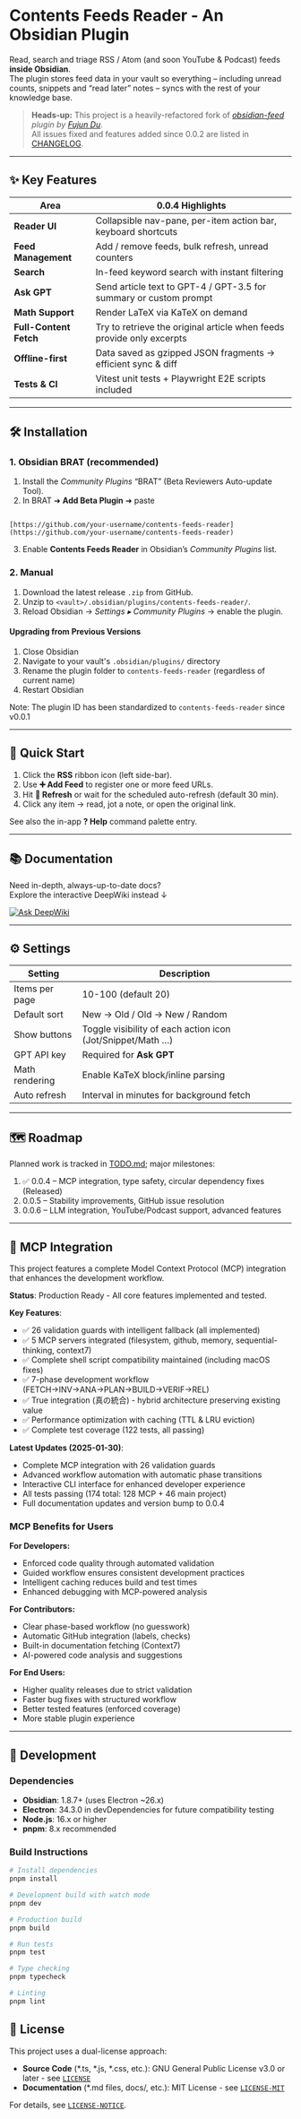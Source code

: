 <!--
This documentation is licensed under the MIT License.
See LICENSE-MIT for details.
-->

# Contents Feeds Reader - An Obsidian Plugin

Read, search and triage RSS / Atom (and soon YouTube & Podcast) feeds **inside Obsidian**.  
The plugin stores feed data in your vault so everything – including unread counts, snippets and “read later” notes – syncs with the rest of your knowledge base.

> **Heads-up:** This project is a heavily-refactored fork of _[obsidian-feed](https://github.com/fjdu/obsidian-feed) plugin by [Fujun Du](https://github.com/fjdu)_.<br>
> All issues fixed and features added since 0.0.2 are listed in [CHANGELOG](./CHANGELOG.md).

---

## ✨ Key Features

| Area                   | 0.0.4 Highlights                                                      |
| ---------------------- | --------------------------------------------------------------------- |
| **Reader UI**          | Collapsible nav-pane, per-item action bar, keyboard shortcuts         |
| **Feed Management**    | Add / remove feeds, bulk refresh, unread counters                     |
| **Search**             | In-feed keyword search with instant filtering                         |
| **Ask GPT**            | Send article text to GPT-4 / GPT-3.5 for summary or custom prompt     |
| **Math Support**       | Render LaTeX via KaTeX on demand                                      |
| **Full-Content Fetch** | Try to retrieve the original article when feeds provide only excerpts |
| **Offline-first**      | Data saved as gzipped JSON fragments → efficient sync & diff          |
| **Tests & CI**         | Vitest unit tests + Playwright E2E scripts included                   |

---

## 🛠 Installation

### 1. Obsidian BRAT (recommended)

1. Install the _Community Plugins_ “BRAT” (Beta Reviewers Auto-update Tool).
2. In BRAT ➜ **Add Beta Plugin** ➜ paste

```

[https://github.com/your-username/contents-feeds-reader](https://github.com/your-username/contents-feeds-reader)

```

3. Enable **Contents Feeds Reader** in Obsidian’s _Community Plugins_ list.

### 2. Manual

1. Download the latest release `.zip` from GitHub.
2. Unzip to `<vault>/.obsidian/plugins/contents-feeds-reader/`.
3. Reload Obsidian → _Settings ▸ Community Plugins_ → enable the plugin.

#### Upgrading from Previous Versions
1. Close Obsidian
2. Navigate to your vault's `.obsidian/plugins/` directory
3. Rename the plugin folder to `contents-feeds-reader` (regardless of current name)
4. Restart Obsidian

Note: The plugin ID has been standardized to `contents-feeds-reader` since v0.0.1

---

## 🚀 Quick Start

1. Click the **RSS** ribbon icon (left side-bar).
2. Use **➕ Add Feed** to register one or more feed URLs.
3. Hit **🔄 Refresh** or wait for the scheduled auto-refresh (default 30 min).
4. Click any item → read, jot a note, or open the original link.

See also the in-app **? Help** command palette entry.

---

## 📚 Documentation

Need in-depth, always-up-to-date docs?  
Explore the interactive DeepWiki instead ↓

[![Ask DeepWiki](https://deepwiki.com/badge.svg)](https://deepwiki.com/mryfmo/obsidian-feed)

---

## ⚙️ Settings

| Setting        | Description                                                |
| -------------- | ---------------------------------------------------------- |
| Items per page | 10-100 (default 20)                                        |
| Default sort   | New → Old / Old → New / Random                             |
| Show buttons   | Toggle visibility of each action icon (Jot/Snippet/Math …) |
| GPT API key    | Required for **Ask GPT**                                   |
| Math rendering | Enable KaTeX block/inline parsing                          |
| Auto refresh   | Interval in minutes for background fetch                   |

---

## 🗺 Roadmap

Planned work is tracked in [TODO.md](./TODO.md); major milestones:

1. ✅ 0.0.4 – MCP integration, type safety, circular dependency fixes (Released)
2. 0.0.5 – Stability improvements, GitHub issue resolution
3. 0.0.6 – LLM integration, YouTube/Podcast support, advanced features

---

## 🔧 MCP Integration

This project features a complete Model Context Protocol (MCP) integration that enhances the development workflow.

**Status**: Production Ready - All core features implemented and tested.

**Key Features**:

- ✅ 26 validation guards with intelligent fallback (all implemented)
- ✅ 5 MCP servers integrated (filesystem, github, memory, sequential-thinking, context7)
- ✅ Complete shell script compatibility maintained (including macOS fixes)
- ✅ 7-phase development workflow (FETCH→INV→ANA→PLAN→BUILD→VERIF→REL)
- ✅ True integration (真の統合) - hybrid architecture preserving existing value
- ✅ Performance optimization with caching (TTL & LRU eviction)
- ✅ Complete test coverage (122 tests, all passing)

**Latest Updates (2025-01-30)**:

- Complete MCP integration with 26 validation guards
- Advanced workflow automation with automatic phase transitions
- Interactive CLI interface for enhanced developer experience
- All tests passing (174 total: 128 MCP + 46 main project)
- Full documentation updates and version bump to 0.0.4

### MCP Benefits for Users

**For Developers:**

- Enforced code quality through automated validation
- Guided workflow ensures consistent development practices
- Intelligent caching reduces build and test times
- Enhanced debugging with MCP-powered analysis

**For Contributors:**

- Clear phase-based workflow (no guesswork)
- Automatic GitHub integration (labels, checks)
- Built-in documentation fetching (Context7)
- AI-powered code analysis and suggestions

**For End Users:**

- Higher quality releases due to strict validation
- Faster bug fixes with structured workflow
- Better tested features (enforced coverage)
- More stable plugin experience

---

## 🔨 Development

### Dependencies
- **Obsidian**: 1.8.7+ (uses Electron ~26.x)
- **Electron**: 34.3.0 in devDependencies for future compatibility testing
- **Node.js**: 16.x or higher
- **pnpm**: 8.x recommended

### Build Instructions
```bash
# Install dependencies
pnpm install

# Development build with watch mode
pnpm dev

# Production build
pnpm build

# Run tests
pnpm test

# Type checking
pnpm typecheck

# Linting
pnpm lint
```

## 📝 License

This project uses a dual-license approach:

- **Source Code** (*.ts, *.js, *.css, etc.): GNU General Public License v3.0 or later - see [`LICENSE`](./LICENSE)
- **Documentation** (*.md files, docs/, etc.): MIT License - see [`LICENSE-MIT`](./LICENSE-MIT)

For details, see [`LICENSE-NOTICE`](./LICENSE-NOTICE).
